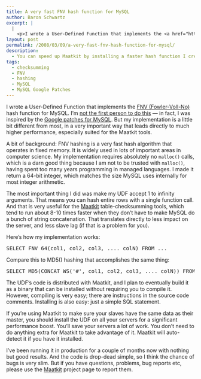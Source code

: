 ```yaml
---
title: A very fast FNV hash function for MySQL
author: Baron Schwartz
excerpt: |
  |
    <p>I wrote a User-Defined Function that implements the <a href="http://isthe.com/chongo/tech/comp/fnv/">FNV (Fowler-Voll-No)</a> hash function for MySQL.  I'm <a href="http://www.radwin.org/michael/blog/2007/03/mysql_user_defined_functio.html">not the first person to do this</a> -- in fact, I was inspired by the <a href="http://code.google.com/p/google-mysql-tools/">Google patches for MySQL</a>.  But my implementation is a little bit different from most, in a very important way that leads directly to much higher performance, especially suited for the Maatkit tools.</p>
layout: post
permalink: /2008/03/09/a-very-fast-fnv-hash-function-for-mysql/
description:
  - You can speed up Maatkit by installing a faster hash function I created.
tags:
  - checksumming
  - FNV
  - hashing
  - MySQL
  - MySQL Google Patches
---
```

I wrote a User-Defined Function that implements the [FNV (Fowler-Voll-No)][1] hash function for MySQL. I&#8217;m [not the first person to do this][2] &#8212; in fact, I was inspired by the [Google patches for MySQL][3]. But my implementation is a little bit different from most, in a very important way that leads directly to much higher performance, especially suited for the Maatkit tools.

A bit of background: FNV hashing is a very fast hash algorithm that operates in fixed memory. It is widely used in lots of important areas in computer science. My implementation requires absolutely no `malloc()` calls, which is a darn good thing because I am not to be trusted with `malloc()`, having spent too many years programming in managed languages. I made it return a 64-bit integer, which matches the size MySQL uses internally for most integer arithmetic.

The most important thing I did was make my UDF accept 1 to infinity arguments. That means you can hash entire rows with a single function call. And that is very useful for the [Maatkit][4] table-checksumming tools, which tend to run about 8-10 times faster when they don&#8217;t have to make MySQL do a bunch of string concatenation. That translates directly to less impact on the server, and less slave lag (if that is a problem for you).

Here&#8217;s how my implementation works:

<pre>SELECT FNV_64(col1, col2, col3, .... colN) FROM ...</pre>

Compare this to MD5() hashing that accomplishes the same thing:

<pre>SELECT MD5(CONCAT_WS('#', col1, col2, col3, .... colN)) FROM ...</pre>

The UDF&#8217;s code is distributed with Maatkit, and I plan to eventually build it as a binary that can be installed without requiring you to compile it. However, compiling is very easy; there are instructions in the source code comments. Installing is also easy: just a simple SQL statement.

If you&#8217;re using Maatkit to make sure your slaves have the same data as their master, you should install the UDF on all your servers for a significant performance boost. You&#8217;ll save your servers a lot of work. You don&#8217;t need to do anything extra for Maatkit to take advantage of it. Maatkit will auto-detect it if you have it installed.

I&#8217;ve been running it in production for a couple of months now with nothing but good results. And the code is drop-dead simple, so I think the chance of bugs is very slim. But if you have questions, problems, bug reports etc, please use the [Maatkit][4] project page to report them.

 [1]: http://isthe.com/chongo/tech/comp/fnv/
 [2]: http://www.radwin.org/michael/blog/2007/03/mysql_user_defined_functio.html
 [3]: http://code.google.com/p/google-mysql-tools/
 [4]: http://code.google.com/p/maatkit/